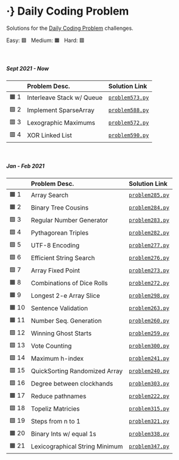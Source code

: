 # ·} Daily Coding Problem 

Solutions for the [Daily Coding Problem](https://www.dailycodingproblem.com/) challenges.
 
Easy: :green_square: &nbsp; Medium: :orange_square: &nbsp; Hard: :red_square:

<br>

##### **Sept 2021 - Now**

| | Problem Desc.  | Solution Link |
|-|:-|:-|
| :orange_square: 1 | Interleave Stack w/ Queue  | [`problem573.py`](https://github.com/nkhi/dailycodingproblem/blob/master/solutions/problem573.py) |
| :green_square: 2 | Implement SparseArray | [`problem588.py`](https://github.com/nkhi/dailycodingproblem/blob/master/solutions/problem588.py) |
| :red_square: 3 | Lexographic Maximums | [`problem572.py`](https://github.com/nkhi/dailycodingproblem/blob/master/solutions/problem572.py) |
| :red_square: 4 | XOR Linked List | [`problem590.py`](https://github.com/nkhi/dailycodingproblem/blob/master/solutions/problem590.py) |
<br>

##### **Jan - Feb 2021**

|  | Problem Desc.  | Solution Link |
|-|:-|:-|
| :orange_square: 1 | Array Search | [`problem285.py`](https://github.com/nkhi/dailycodingproblem/blob/master/solutions/problem285.py) |
| :orange_square: 2 | Binary Tree Cousins | [`problem284.py`](https://github.com/nkhi/dailycodingproblem/blob/master/solutions/problem284.py) |
| :green_square: 3 | Regular Number Generator |  [`problem283.py`](https://github.com/nkhi/dailycodingproblem/blob/master/solutions/problem283.py) |
| :green_square: 4 | Pythagorean Triples |  [`problem282.py`](https://github.com/nkhi/dailycodingproblem/blob/master/solutions/problem282.py) |
| :green_square: 5 | UTF-8 Encoding | [`problem277.py`](https://github.com/nkhi/dailycodingproblem/blob/master/solutions/problem277.py) |
| :green_square: 6 | Efficient String Search | [`problem276.py`](https://github.com/nkhi/dailycodingproblem/blob/master/solutions/problem276.py) |
| :green_square: 7 | Array Fixed Point | [`problem273.py`](https://github.com/nkhi/dailycodingproblem/blob/master/solutions/problem273.py) |
| :orange_square: 8 | Combinations of Dice Rolls | [`problem272.py`](https://github.com/nkhi/dailycodingproblem/blob/master/solutions/problem272.py) |
| :orange_square: 9 | Longest 2-e Array Slice | [`problem298.py`](https://github.com/nkhi/dailycodingproblem/blob/master/solutions/problem298.py) |
| :orange_square: 10 | Sentence Validation | [`problem263.py`](https://github.com/nkhi/dailycodingproblem/blob/master/solutions/problem263.py) |
| :orange_square: 11 | Number Seq. Generation  | [`problem260.py`](https://github.com/nkhi/dailycodingproblem/blob/master/solutions/problem260.py) |
| :green_square: 12 | Winning Ghost Starts  | [`problem259.py`](https://github.com/nkhi/dailycodingproblem/blob/master/solutions/problem259.py) |
| :green_square: 13 | Vote Counting  | [`problem300.py`](https://github.com/nkhi/dailycodingproblem/blob/master/solutions/problem300.py) |
| :green_square: 14 | Maximum h-index  | [`problem241.py`](https://github.com/nkhi/dailycodingproblem/blob/master/solutions/problem241.py) |
| :red_square: 15 | QuickSorting Randomized Array  | [`problem240.py`](https://github.com/nkhi/dailycodingproblem/blob/master/solutions/problem240.py) |
| :green_square: 16 | Degree between clockhands  | [`problem303.py`](https://github.com/nkhi/dailycodingproblem/blob/master/solutions/problem303.py) |
| :orange_square: 17 | Reduce pathnames | [`problem222.py`](https://github.com/nkhi/dailycodingproblem/blob/master/solutions/problem222.py) |
| :green_square: 18 | Topeliz Matricies  | [`problem315.py`](https://github.com/nkhi/dailycodingproblem/blob/master/solutions/problem315.py) |
| :green_square: 19 | Steps from n to 1  | [`problem321.py`](https://github.com/nkhi/dailycodingproblem/blob/master/solutions/problem321.py) |
| :orange_square: 20 | Binary Ints w/ equal 1s  | [`problem338.py`](https://github.com/nkhi/dailycodingproblem/blob/master/solutions/problem338.py) |
| :orange_square: 21| Lexicographical String Minimum | [`problem347.py`](https://github.com/nkhi/dailycodingproblem/blob/master/solutions/problem347.py) |
<br>